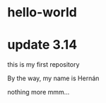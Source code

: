 # hello-world
# update 3.14

this is my first repository

By the way, my name is Hernán

nothing more
mmm...
